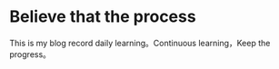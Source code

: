 # Believe that the process

This is my blog record daily learning。Continuous learning，Keep the progress。
